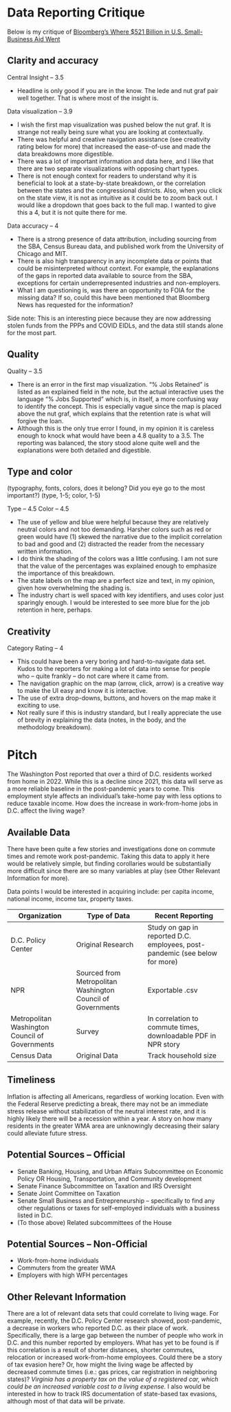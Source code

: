 # Data Reporting Critique

Below is my critique of [Bloomberg’s Where $521 Billion in U.S. Small-Business Aid Went](https://www.bloomberg.com/graphics/2020-ppp-loans-data-disclosure/)

## Clarity and accuracy

Central Insight – 3.5
* Headline is only good if you are in the know. The lede and nut graf pair well together. That is where most of the insight is. 

Data visualization – 3.9 
* I wish the first map visualization was pushed below the nut graf. It is strange not really being sure what you are looking at contextually. 
* There was helpful and creative navigation assistance (see creativity rating below for more) that increased the ease-of-use and made the data breakdowns more digestible. 
* There was a lot of important information and data here, and I like that there are two separate visualizations with opposing chart types.
* There is not enough context for readers to understand why it is beneficial to look at a state-by-state breakdown, or the correlation between the states and the congressional districts. Also, when you click on the state view, it is not as intuitive as it could be to zoom back out. I would like a dropdown that goes back to the full map. I wanted to give this a 4, but it is not quite there for me.

Data accuracy – 4
* There is a strong presence of data attribution, including sourcing from the SBA, Census Bureau data, and published work from the University of Chicago and MIT. 
* There is also high transparency in any incomplete data or points that could be misinterpreted without context. For example, the explanations of the gaps in reported data available to source from the SBA, exceptions for certain underrepresented industries and non-employers. 
* What I am questioning is, was there an opportunity to FOIA for the missing data? If so, could this have been mentioned that Bloomberg News has requested for the information?

Side note: This is an interesting piece because they are now addressing stolen funds from the PPPs and COVID EIDLs, and the data still stands alone for the most part. 

## Quality

Quality – 3.5
* There is an error in the first map visualization. “% Jobs Retained” is listed as an explained field in the note, but the actual interactive uses the language “% Jobs Supported” which is, in itself, a more confusing way to identify the concept. This is especially vague since the map is placed above the nut graf, which explains that the retention rate is what will forgive the loan. 
* Although this is the only true error I found, in my opinion it is careless enough to knock what would have been a 4.8 quality to a 3.5. The reporting was balanced, the story stood alone quite well and the explanations were both detailed and digestible. 

## Type and color

(typography, fonts, colors, does it belong? Did you eye go to the most important?)
(type, 1-5; color, 1-5)

Type  – 4.5
Color – 4.5
* The use of yellow and blue were helpful because they are relatively neutral colors and not too demanding. Harsher colors such as red or green would have (1) skewed the narrative due to the implicit correlation to bad and good and (2) distracted the reader from the necessary written information. 
* I do think the shading of the colors was a little confusing. I am not sure that the value of the percentages was explained enough to emphasize the importance of this breakdown. 
* The state labels on the map are a perfect size and text, in my opinion, given how overwhelming the shading is. 
* The industry chart is well spaced with key identifiers, and uses color just sparingly enough. I would be interested to see more blue for the job retention in here, perhaps. 

## Creativity

Category Rating – 4
* This could have been a very boring and hard-to-navigate data set. Kudos to the reporters for making a lot of data into sense for people who – quite frankly – do not care where it came from. 
* The navigation graphic on the map (arrow, click, arrow) is a creative way to make the UI easy and know it is interactive.
* The use of extra drop-downs, buttons, and hovers on the map make it exciting to use.
* Not really sure if this is industry standard, but I really appreciate the use of brevity in explaining the data (notes, in the body, and the methodology breakdown). 

# Pitch 

The Washington Post reported that over a third of D.C. residents worked from home in 2022. While this is a decline since 2021, this data will serve as a more reliable baseline in the post-pandemic years to come. This employment style affects an individual’s take-home pay with less options to reduce taxable income. How does the increase in work-from-home jobs in D.C. affect the living wage?

## Available Data

There have been quite a few stories and investigations done on commute times and remote work post-pandemic. Taking this data to apply it here would be relatively simple, but finding corollaries would be substantially more difficult since there are so many variables at play (see Other Relevant Information for more). 

Data points I would be interested in acquiring include: per capita income, national income, income tax, property taxes.


| Organization | Type of Data | Recent Reporting |
| --- | --- | --- |
| D.C. Policy Center | Original Research | Study on gap in reported D.C. employees, post-pandemic (see below for more) |
| NPR | Sourced from Metropolitan Washington Council of Governments | Exportable .csv | 
| Metropolitan Washington Council of Governments | Survey | In correlation to commute times, downloadable PDF in NPR story | 
| Census Data | Original Data | Track household size |


## Timeliness

Inflation is affecting all Americans, regardless of working location. Even with the Federal Reserve predicting a break, there may not be an immediate stress release without stabilization of the neutral interest rate, and it is highly likely there will be a recession within a year. A story on how many residents in the greater WMA area are unknowingly decreasing their salary could alleviate future stress.

## Potential Sources – Official
* Senate Banking, Housing, and Urban Affairs Subcommittee on Economic Policy OR Housing, Transportation, and Community development
* Senate Finance Subcommittee on Taxation and IRS Oversight
* Senate Joint Committee on Taxation
* Senate Small Business and Entrepreneurship – specifically to find any other regulations or taxes for self-employed individuals with a business listed in D.C. 
* (To those above) Related subcommittees of the House

## Potential Sources – Non-Official

* Work-from-home individuals
* Commuters from the greater WMA
* Employers with high WFH percentages

## Other Relevant Information

There are a lot of relevant data sets that could correlate to living wage. For example, recently, the D.C. Policy Center research showed, post-pandemic, a decrease in workers who reported D.C. as their place of work. Specifically, there is a large gap between the number of people who work in D.C. and this number reported by employers. What has yet to be found is if this correlation is a result of shorter distances, shorter commutes, relocation or increased work-from-home employees. Could there be a story of tax evasion here? Or, how might the living wage be affected by decreased commute times (i.e.: gas prices, car registration in neighboring states)? *Virginia has a property tax on the value of a registered car, which could be an increased variable cost to a living expense.* I also would be interested in how to track IRS documentation of state-based tax evasions, although most of that data will be private.
